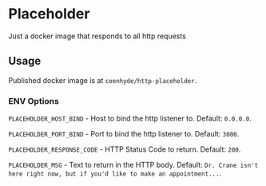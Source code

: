 Placeholder
===========

Just a docker image that responds to all http requests

## Usage

Published docker image is at `coenhyde/http-placeholder`. 

### ENV Options

`PLACEHOLDER_HOST_BIND` - Host to bind the http listener to. Default: `0.0.0.0`.

`PLACEHOLDER_PORT_BIND` - Port to bind the http listener to. Default: `3000`.

`PLACEHOLDER_RESPONSE_CODE` - HTTP Status Code to return. Default: `200`.

`PLACEHOLDER_MSG` - Text to return in the HTTP body. Default: `Dr. Crane isn't here right now, but if you'd like to make an appointment...`.
